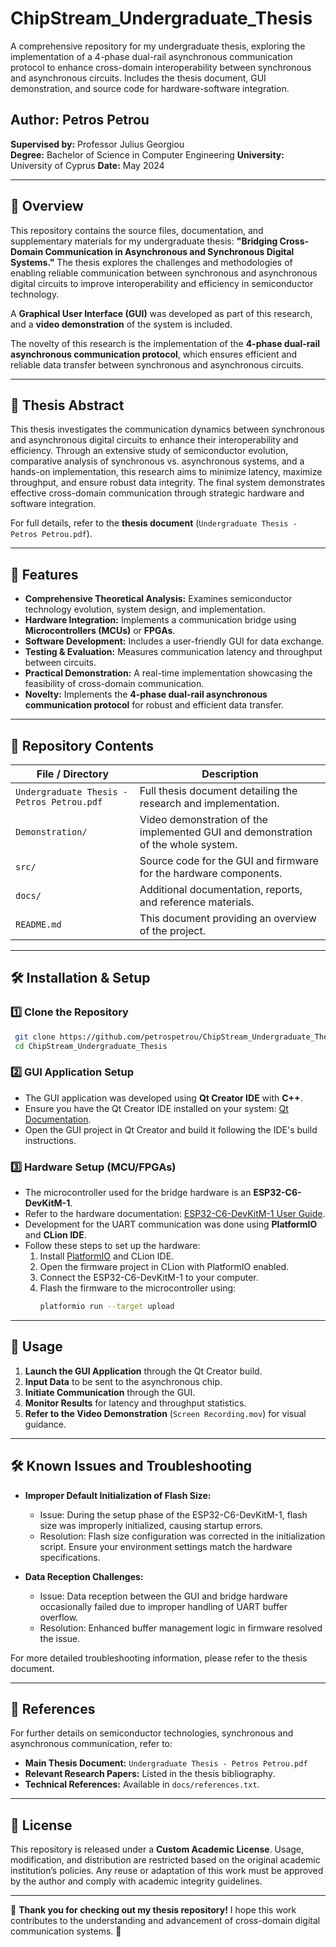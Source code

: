 # ChipStream_Undergraduate_Thesis
A comprehensive repository for my undergraduate thesis, exploring the implementation of a 4-phase dual-rail asynchronous communication protocol to enhance cross-domain interoperability between synchronous and asynchronous circuits. Includes the thesis document, GUI demonstration, and source code for hardware-software integration.

## Author: Petros Petrou  
**Supervised by:** Professor Julius Georgiou  
**Degree:** Bachelor of Science in Computer Engineering 
**University:** University of Cyprus
**Date:** May 2024  

---

## 📜 Overview
This repository contains the source files, documentation, and supplementary materials for my undergraduate thesis: **"Bridging Cross-Domain Communication in Asynchronous and Synchronous Digital Systems."** The thesis explores the challenges and methodologies of enabling reliable communication between synchronous and asynchronous digital circuits to improve interoperability and efficiency in semiconductor technology.

A **Graphical User Interface (GUI)** was developed as part of this research, and a **video demonstration** of the system is included.

The novelty of this research is the implementation of the **4-phase dual-rail asynchronous communication protocol**, which ensures efficient and reliable data transfer between synchronous and asynchronous circuits.

---

## 📑 Thesis Abstract
This thesis investigates the communication dynamics between synchronous and asynchronous digital circuits to enhance their interoperability and efficiency. Through an extensive study of semiconductor evolution, comparative analysis of synchronous vs. asynchronous systems, and a hands-on implementation, this research aims to minimize latency, maximize throughput, and ensure robust data integrity. The final system demonstrates effective cross-domain communication through strategic hardware and software integration.

For full details, refer to the **thesis document** (`Undergraduate Thesis - Petros Petrou.pdf`).

---

## 📌 Features
- **Comprehensive Theoretical Analysis:** Examines semiconductor technology evolution, system design, and implementation.
- **Hardware Integration:** Implements a communication bridge using **Microcontrollers (MCUs)** or **FPGAs**.
- **Software Development:** Includes a user-friendly GUI for data exchange.
- **Testing & Evaluation:** Measures communication latency and throughput between circuits.
- **Practical Demonstration:** A real-time implementation showcasing the feasibility of cross-domain communication.
- **Novelty:** Implements the **4-phase dual-rail asynchronous communication protocol** for robust and efficient data transfer.

---

## 📂 Repository Contents

| File / Directory | Description |
|-----------------|-------------|
| `Undergraduate Thesis - Petros Petrou.pdf` | Full thesis document detailing the research and implementation. |
| `Demonstration/` | Video demonstration of the implemented GUI and demonstration of the whole system. |
| `src/` | Source code for the GUI and firmware for the hardware components. |
| `docs/` | Additional documentation, reports, and reference materials. |
| `README.md` | This document providing an overview of the project. |

---

## 🛠️ Installation & Setup

### 1️⃣ Clone the Repository
```bash
 git clone https://github.com/petrospetrou/ChipStream_Undergraduate_Thesis.git
 cd ChipStream_Undergraduate_Thesis
```

### 2️⃣ GUI Application Setup
- The GUI application was developed using **Qt Creator IDE** with **C++**.
- Ensure you have the Qt Creator IDE installed on your system: [Qt Documentation](https://www.qt.io/).
- Open the GUI project in Qt Creator and build it following the IDE's build instructions.

### 3️⃣ Hardware Setup (MCU/FPGAs)
- The microcontroller used for the bridge hardware is an **ESP32-C6-DevKitM-1**.
- Refer to the hardware documentation: [ESP32-C6-DevKitM-1 User Guide](https://docs.espressif.com/projects/esp-dev-kits/en/latest/esp32c6/esp32-c6-devkitm-1/user_guide.html).
- Development for the UART communication was done using **PlatformIO** and **CLion IDE**.
- Follow these steps to set up the hardware:
  1. Install [PlatformIO](https://docs.platformio.org/en/latest/) and CLion IDE.
  2. Open the firmware project in CLion with PlatformIO enabled.
  3. Connect the ESP32-C6-DevKitM-1 to your computer.
  4. Flash the firmware to the microcontroller using:
     ```bash
     platformio run --target upload
     ```

---

## 🚀 Usage
1. **Launch the GUI Application** through the Qt Creator build.
2. **Input Data** to be sent to the asynchronous chip.
3. **Initiate Communication** through the GUI.
4. **Monitor Results** for latency and throughput statistics.
5. **Refer to the Video Demonstration** (`Screen Recording.mov`) for visual guidance.

---

## 🛠️ Known Issues and Troubleshooting
- **Improper Default Initialization of Flash Size:**
  - Issue: During the setup phase of the ESP32-C6-DevKitM-1, flash size was improperly initialized, causing startup errors.
  - Resolution: Flash size configuration was corrected in the initialization script. Ensure your environment settings match the hardware specifications.

- **Data Reception Challenges:**
  - Issue: Data reception between the GUI and bridge hardware occasionally failed due to improper handling of UART buffer overflow.
  - Resolution: Enhanced buffer management logic in firmware resolved the issue.

For more detailed troubleshooting information, please refer to the thesis document.

---

## 📖 References
For further details on semiconductor technologies, synchronous and asynchronous communication, refer to:
- **Main Thesis Document:** `Undergraduate Thesis - Petros Petrou.pdf`
- **Relevant Research Papers:** Listed in the thesis bibliography.
- **Technical References:** Available in `docs/references.txt`.

---

## 📜 License
This repository is released under a **Custom Academic License**. Usage, modification, and distribution are restricted based on the original academic institution’s policies. Any reuse or adaptation of this work must be approved by the author and comply with academic integrity guidelines.

---

🎉 **Thank you for checking out my thesis repository!** I hope this work contributes to the understanding and advancement of cross-domain digital communication systems. 🚀
